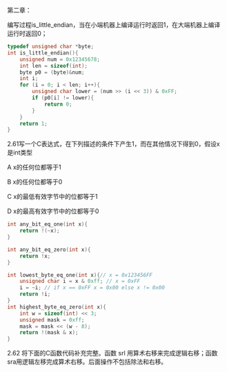 第二章：

编写过程is_little_endian，当在小端机器上编译运行时返回1，在大端机器上编译运行时返回0；

```c
typedef unsigned char *byte;
int is_little_endian(){
    unsigned num = 0x12345678;
    int len = sizeof(int);
    byte p0 = (byte)&num;
    int i;
    for (i = 0; i < len; i++){
        unsigned char lower = (num >> (i << 3)) & 0xFF;
        if (p0[i] != lower){
            return 0;
        }
    }
    return 1;
}
```

2.61写一个C表达式，在下列描述的条件下产生1，而在其他情况下得到0，假设x是int类型

A x的任何位都等于1

B x的任何位都等于0

C x的最低有效字节中的位都等于1

D x的最高有效字节中的位都等于0

```c
int any_bit_eq_one(int x){
    return !(~x);
}

int any_bit_eq_zero(int x){
    return !x;
}

int lowest_byte_eq_one(int x){// x = 0x123456FF
    unsigned char i = x & 0xff; // x = 0xFF
    i = ~i; // if x == 0xFF x = 0x00 else x != 0x00
    return !i;
}
int highest_byte_eq_zero(int x){
    int w = sizeof(int) << 3;
    unsigned mask = 0xff;
    mask = mask << (w - 8);
    return !(mask & x);
}
```

2.62 将下面的C函数代码补充完整。函数 srl 用算术右移来完成逻辑右移；函数sra用逻辑左移完成算术右移。后面操作不包括除法和右移。

